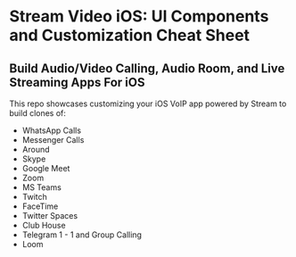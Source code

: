# Stream Video iOS: UI Components and Customization Cheat Sheet

## Build Audio/Video Calling, Audio Room, and Live Streaming Apps For iOS

This repo showcases customizing your iOS VoIP app powered by Stream to build clones of:
- WhatsApp Calls
- Messenger Calls
- Around
- Skype
- Google Meet
- Zoom
- MS Teams
- Twitch
- FaceTime
- Twitter Spaces
- Club House
- Telegram 1 - 1 and Group Calling
- Loom
